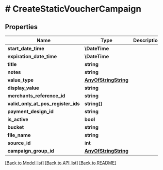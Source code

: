 # # CreateStaticVoucherCampaign

## Properties

Name | Type | Description | Notes
------------ | ------------- | ------------- | -------------
**start_date_time** | **\DateTime** |  |
**expiration_date_time** | **\DateTime** |  |
**title** | **string** |  |
**notes** | **string** |  |
**value_type** | [**AnyOfStringString**](AnyOfStringString.md) |  |
**display_value** | **string** |  | [optional]
**merchants_reference_id** | **string** |  | [optional]
**valid_only_at_pos_register_ids** | **string[]** |  | [optional]
**payment_design_id** | **string** |  |
**is_active** | **bool** |  |
**bucket** | **string** |  | [optional]
**file_name** | **string** |  | [optional]
**source_id** | **int** |  |
**campaign_group_id** | [**AnyOfStringString**](AnyOfStringString.md) |  | [optional]

[[Back to Model list]](../../README.md#models) [[Back to API list]](../../README.md#endpoints) [[Back to README]](../../README.md)
